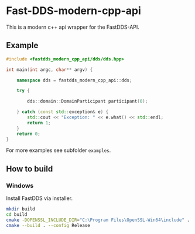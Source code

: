 # Fast-DDS-modern-cpp-api

This is a modern c++ api wrapper for the FastDDS-API.

## Example

```cpp
#include <fastdds_modern_cpp_api/dds/dds.hpp>

int main(int argc, char** argv) {

    namespace dds = fastdds_modern_cpp_api::dds;

    try {

        dds::domain::DomainParticipant participant(0);

    } catch (const std::exception& e) {
        std::cout << "Exception: " << e.what() << std::endl;
        return 1;
    }
    return 0;
}
```

For more examples see subfolder `examples`.

## How to build

### Windows

Install FastDDS via installer.

```bash
mkdir build
cd build
cmake -DOPENSSL_INCLUDE_DIR="C:\Program Files\OpenSSL-Win64\include" ..
cmake --build . --config Release
```
